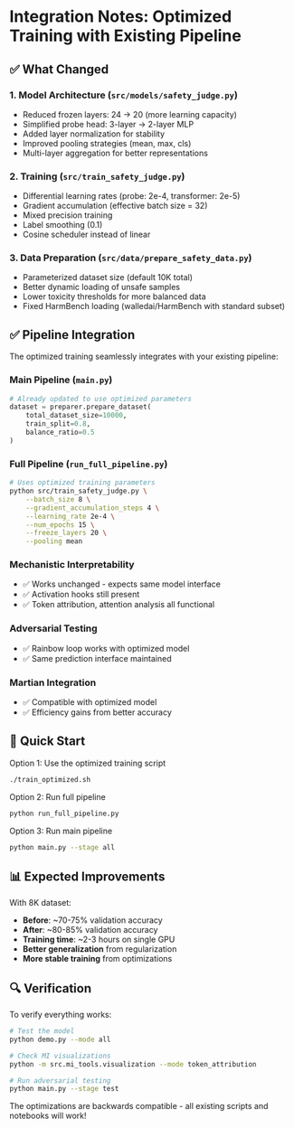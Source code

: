 # Integration Notes: Optimized Training with Existing Pipeline

## ✅ What Changed

### 1. **Model Architecture** (`src/models/safety_judge.py`)
- Reduced frozen layers: 24 → 20 (more learning capacity)
- Simplified probe head: 3-layer → 2-layer MLP
- Added layer normalization for stability
- Improved pooling strategies (mean, max, cls)
- Multi-layer aggregation for better representations

### 2. **Training** (`src/train_safety_judge.py`)
- Differential learning rates (probe: 2e-4, transformer: 2e-5)
- Gradient accumulation (effective batch size = 32)
- Mixed precision training
- Label smoothing (0.1)
- Cosine scheduler instead of linear

### 3. **Data Preparation** (`src/data/prepare_safety_data.py`)
- Parameterized dataset size (default 10K total)
- Better dynamic loading of unsafe samples
- Lower toxicity thresholds for more balanced data
- Fixed HarmBench loading (walledai/HarmBench with standard subset)

## ✅ Pipeline Integration

The optimized training seamlessly integrates with your existing pipeline:

### **Main Pipeline** (`main.py`)
```python
# Already updated to use optimized parameters
dataset = preparer.prepare_dataset(
    total_dataset_size=10000,
    train_split=0.8,
    balance_ratio=0.5
)
```

### **Full Pipeline** (`run_full_pipeline.py`)
```bash
# Uses optimized training parameters
python src/train_safety_judge.py \
    --batch_size 8 \
    --gradient_accumulation_steps 4 \
    --learning_rate 2e-4 \
    --num_epochs 15 \
    --freeze_layers 20 \
    --pooling mean
```

### **Mechanistic Interpretability**
- ✅ Works unchanged - expects same model interface
- ✅ Activation hooks still present
- ✅ Token attribution, attention analysis all functional

### **Adversarial Testing** 
- ✅ Rainbow loop works with optimized model
- ✅ Same prediction interface maintained

### **Martian Integration**
- ✅ Compatible with optimized model
- ✅ Efficiency gains from better accuracy

## 🚀 Quick Start

Option 1: Use the optimized training script
```bash
./train_optimized.sh
```

Option 2: Run full pipeline
```bash
python run_full_pipeline.py
```

Option 3: Run main pipeline
```bash
python main.py --stage all
```

## 📊 Expected Improvements

With 8K dataset:
- **Before**: ~70-75% validation accuracy
- **After**: ~80-85% validation accuracy
- **Training time**: ~2-3 hours on single GPU
- **Better generalization** from regularization
- **More stable training** from optimizations

## 🔍 Verification

To verify everything works:
```bash
# Test the model
python demo.py --mode all

# Check MI visualizations  
python -m src.mi_tools.visualization --mode token_attribution

# Run adversarial testing
python main.py --stage test
```

The optimizations are backwards compatible - all existing scripts and notebooks will work! 